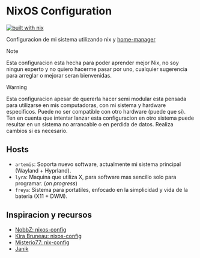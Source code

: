 # NixOS Configuration

[![built with nix](https://builtwithnix.org/badge.svg)](https://builtwithnix.org)

Configuracion de mi sistema utilizando nix y [home-manager](https://github.com/nix-community/home-manager)

> [!NOTE]
> Esta configuracion esta hecha para poder aprender mejor Nix, no soy ningun experto y no quiero
> hacerme pasar por uno, cualquier sugerencia para arreglar o mejorar seran bienvenidas.

> [!Warning]
> Esta configuracion apesar de quererla hacer semi modular esta pensada para utilizarse
> en mis computadoras, con mi sistema y hardware especificos.
> Puede no ser compatible con otro hardware (puede que si). Ten en cuenta que
> intentar lanzar esta configuracion en otro sistema puede resultar en un sistema
> no arrancable o en perdida de datos. Realiza cambios si es necesario.

## Hosts

- `artemis`: Soporta nuevo software, actualmente mi sistema principal (Wayland + Hyprland).
- `lyra`: Maquina que utiliza X, para software mas sencillo solo para programar. (_on progress_)
- `freya`: Sistema para portatiles, enfocado en la simplicidad y vida de la bateria (X11 + DWM).

## Inspiracion y recursos

- [NobbZ: nixos-config](https://github.com/NobbZ/nixos-config)
- [Kira Bruneau: nixos-config](https://gitlab.com/kira-bruneau/nixos-config)
- [Misterio77: nix-config](https://github.com/Misterio77/nix-config/tree/main)
- [Janik](https://discourse.nixos.org/u/Janik/summary)

